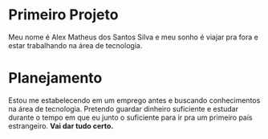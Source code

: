 # Primeiro Projeto

Meu nome é Alex Matheus dos Santos Silva e meu sonho é viajar pra fora e  estar trabalhando na área de tecnologia.


# Planejamento

Estou me estabelecendo em um emprego antes e buscando conhecimentos na área de tecnologia. Pretendo guardar dinheiro suficiente e estudar durante o tempo em que eu junto o suficiente para ir pra um primeiro país estrangeiro. **Vai dar tudo certo.**

